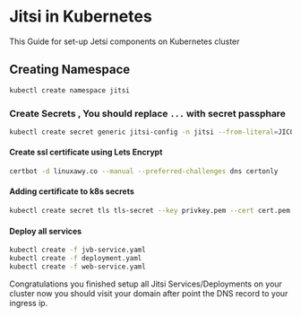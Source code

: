 # Jitsi in Kubernetes

This Guide for set-up Jetsi components on Kubernetes cluster

## Creating Namespace

```bash
kubectl create namespace jitsi
```

### Create Secrets , You should replace `...` with secret passphare

```bash
kubectl create secret generic jitsi-config -n jitsi --from-literal=JICOFO_COMPONENT_SECRET=... --from-literal=JICOFO_AUTH_PASSWORD=... --from-literal=JVB_AUTH_PASSWORD=... --from-literal=JIGASI_XMPP_PASSWORD=... --from-literal=JIBRI_RECORDER_PASSWORD=... --from-literal=JIBRI_XMPP_PASSWORD=...
```

#### Create ssl certificate using Lets Encrypt 
```bash
certbot -d linuxawy.co --manual --preferred-challenges dns certonly
```
#### Adding certificate to k8s secrets 
```bash
kubectl create secret tls tls-secret --key privkey.pem --cert cert.pem -n jitsi
```

#### Deploy all services 

```bash
kubectl create -f jvb-service.yaml
kubectl create -f deployment.yaml
kubectl create -f web-service.yaml
```


Congratulations you finished setup all Jitsi Services/Deployments on your cluster now you should visit your domain after point the DNS record to your ingress ip.
